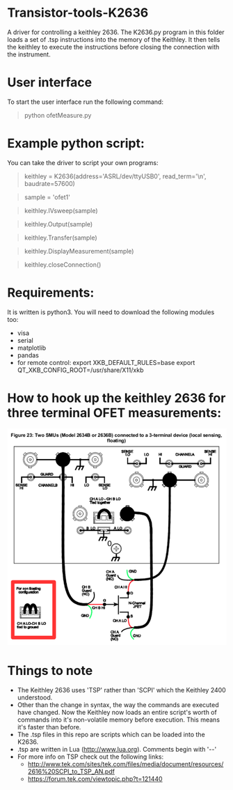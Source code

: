 # Transistor-tools-K2636
A driver for controlling a keithley 2636.
The K2636.py program in this folder loads a set of .tsp instructions into the memory of the Keithley. It then tells the keithley to execute the instructions before closing the connection with the instrument.

# User interface
To start the user interface run the following command:

>python ofetMeasure.py

# Example python script:
You can take the driver to script your own programs:

>keithley = K2636(address='ASRL/dev/ttyUSB0', read_term='\n', baudrate=57600)

>sample = 'ofet1'

>keithley.IVsweep(sample)

>keithley.Output(sample)

>keithley.Transfer(sample)

>keithley.DisplayMeasurement(sample)

>keithley.closeConnection()


# Requirements:
It is written is python3. You will need to download the following modules too:
- visa
- serial
- matplotlib
- pandas
- for remote control:
	export XKB_DEFAULT_RULES=base
	export QT_XKB_CONFIG_ROOT=/usr/share/X11/xkb

# How to hook up the keithley 2636 for three terminal OFET measurements:
![Alt text](.K2636_connections.png?raw=true "Setup")

# Things to note
- The Keithley 2636 uses 'TSP' rather than 'SCPI' which the Keithley 2400 understood.
- Other than the change in syntax, the way the commands are executed have changed. Now the Keithley now loads an entire script's worth of commands into it's non-volatile memory before execution. This means it's faster than before.
- The .tsp files in this repo are scripts which can be loaded into the K2636.
- .tsp are written in Lua (http://www.lua.org). Comments begin with '--'
- For more info on TSP check out the following links:
	- http://www.tek.com/sites/tek.com/files/media/document/resources/2616%20SCPI_to_TSP_AN.pdf
	- https://forum.tek.com/viewtopic.php?t=121440
